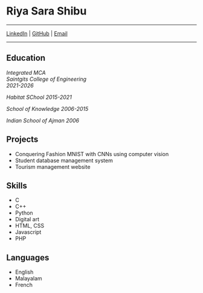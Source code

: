 # Riya Sara Shibu



---
[LinkedIn](https://www.linkedin.com/in/riya-shibu-7a0699237/) | [GitHub](https://github.com/riii-257) | [Email](riya.inmca2126@saintgits.org) 

---


## Education

*Integrated MCA*  
*Saintgits College of Engineering*  
*2021-2026*

*Habitat SChool*
*2015-2021*

*School of Knowledge*
*2006-2015*

*Indian School of Ajman*
*2006*


## Projects

- Conquering Fashion MNIST with CNNs using computer vision
- Student database management system
- Tourism management website 


## Skills

- C
- C++
- Python
- Digital art
- HTML, CSS
- Javascript
- PHP

  
## Languages

- English
- Malayalam
- French
